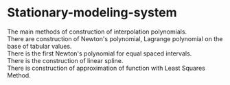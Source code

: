 # Stationary-modeling-system
The main methods of construction of interpolation polynomials.  
There are construction of Newton's polynomial, Lagrange polynomial on the base of tabular values.  
There is the first Newton's polynomial for equal spaced intervals.  
There is the construction of linear spline.  
There is construction of approximation of function with Least Squares Method.
